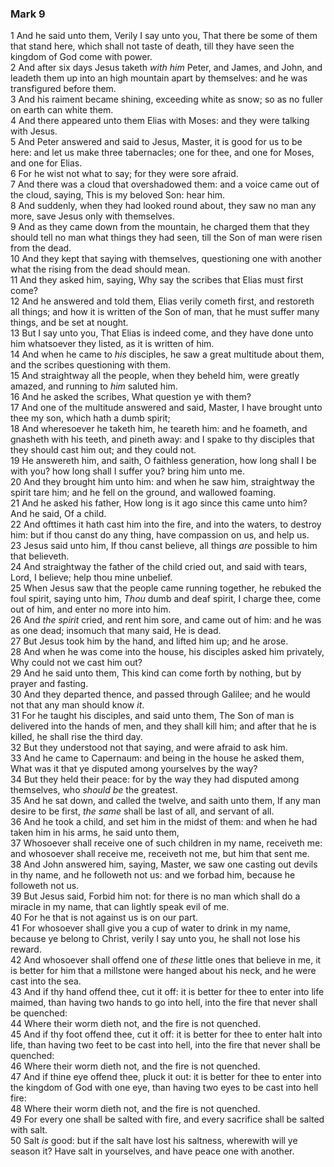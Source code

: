 ### Mark 9

1 And he said unto them, Verily I say unto you, That there be some of them that stand here, which shall not taste of death, till they have seen the kingdom of God come with power.  
2 And after six days Jesus taketh *with him* Peter, and James, and John, and leadeth them up into an high mountain apart by themselves: and he was transfigured before them.  
3 And his raiment became shining, exceeding white as snow; so as no fuller on earth can white them.  
4 And there appeared unto them Elias with Moses: and they were talking with Jesus.  
5 And Peter answered and said to Jesus, Master, it is good for us to be here: and let us make three tabernacles; one for thee, and one for Moses, and one for Elias.  
6 For he wist not what to say; for they were sore afraid.  
7 And there was a cloud that overshadowed them: and a voice came out of the cloud, saying, This is my beloved Son: hear him.  
8 And suddenly, when they had looked round about, they saw no man any more, save Jesus only with themselves.  
9 And as they came down from the mountain, he charged them that they should tell no man what things they had seen, till the Son of man were risen from the dead.  
10 And they kept that saying with themselves, questioning one with another what the rising from the dead should mean.  
11 And they asked him, saying, Why say the scribes that Elias must first come?  
12 And he answered and told them, Elias verily cometh first, and restoreth all things; and how it is written of the Son of man, that he must suffer many things, and be set at nought.  
13 But I say unto you, That Elias is indeed come, and they have done unto him whatsoever they listed, as it is written of him.  
14 And when he came to *his* disciples, he saw a great multitude about them, and the scribes questioning with them.  
15 And straightway all the people, when they beheld him, were greatly amazed, and running to *him* saluted him.  
16 And he asked the scribes, What question ye with them?  
17 And one of the multitude answered and said, Master, I have brought unto thee my son, which hath a dumb spirit;  
18 And wheresoever he taketh him, he teareth him: and he foameth, and gnasheth with his teeth, and pineth away: and I spake to thy disciples that they should cast him out; and they could not.  
19 He answereth him, and saith, O faithless generation, how long shall I be with you? how long shall I suffer you? bring him unto me.  
20 And they brought him unto him: and when he saw him, straightway the spirit tare him; and he fell on the ground, and wallowed foaming.  
21 And he asked his father, How long is it ago since this came unto him? And he said, Of a child.  
22 And ofttimes it hath cast him into the fire, and into the waters, to destroy him: but if thou canst do any thing, have compassion on us, and help us.  
23 Jesus said unto him, If thou canst believe, all things *are* possible to him that believeth.  
24 And straightway the father of the child cried out, and said with tears, Lord, I believe; help thou mine unbelief.  
25 When Jesus saw that the people came running together, he rebuked the foul spirit, saying unto him, *Thou* dumb and deaf spirit, I charge thee, come out of him, and enter no more into him.  
26 And *the spirit* cried, and rent him sore, and came out of him: and he was as one dead; insomuch that many said, He is dead.  
27 But Jesus took him by the hand, and lifted him up; and he arose.  
28 And when he was come into the house, his disciples asked him privately, Why could not we cast him out?  
29 And he said unto them, This kind can come forth by nothing, but by prayer and fasting.  
30 And they departed thence, and passed through Galilee; and he would not that any man should know *it*.  
31 For he taught his disciples, and said unto them, The Son of man is delivered into the hands of men, and they shall kill him; and after that he is killed, he shall rise the third day.  
32 But they understood not that saying, and were afraid to ask him.  
33 And he came to Capernaum: and being in the house he asked them, What was it that ye disputed among yourselves by the way?  
34 But they held their peace: for by the way they had disputed among themselves, who *should be* the greatest.  
35 And he sat down, and called the twelve, and saith unto them, If any man desire to be first, *the same* shall be last of all, and servant of all.  
36 And he took a child, and set him in the midst of them: and when he had taken him in his arms, he said unto them,  
37 Whosoever shall receive one of such children in my name, receiveth me: and whosoever shall receive me, receiveth not me, but him that sent me.  
38 And John answered him, saying, Master, we saw one casting out devils in thy name, and he followeth not us: and we forbad him, because he followeth not us.  
39 But Jesus said, Forbid him not: for there is no man which shall do a miracle in my name, that can lightly speak evil of me.  
40 For he that is not against us is on our part.  
41 For whosoever shall give you a cup of water to drink in my name, because ye belong to Christ, verily I say unto you, he shall not lose his reward.  
42 And whosoever shall offend one of *these* little ones that believe in me, it is better for him that a millstone were hanged about his neck, and he were cast into the sea.  
43 And if thy hand offend thee, cut it off: it is better for thee to enter into life maimed, than having two hands to go into hell, into the fire that never shall be quenched:  
44 Where their worm dieth not, and the fire is not quenched.  
45 And if thy foot offend thee, cut it off: it is better for thee to enter halt into life, than having two feet to be cast into hell, into the fire that never shall be quenched:  
46 Where their worm dieth not, and the fire is not quenched.  
47 And if thine eye offend thee, pluck it out: it is better for thee to enter into the kingdom of God with one eye, than having two eyes to be cast into hell fire:  
48 Where their worm dieth not, and the fire is not quenched.  
49 For every one shall be salted with fire, and every sacrifice shall be salted with salt.  
50 Salt *is* good: but if the salt have lost his saltness, wherewith will ye season it? Have salt in yourselves, and have peace one with another.  
